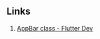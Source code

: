 ## Links

1. [AppBar class - Flutter Dev](https://api.flutter.dev/flutter/material/AppBar-class.html)
